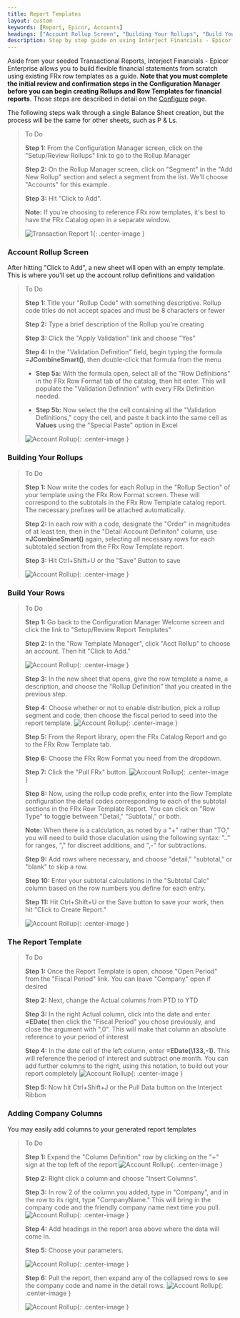 ```yaml
---
title: Report Templates
layout: custom
keywords: [Report, Epicor, Accounts]
headings: ["Account Rollup Screen", "Building Your Rollups", "Build Your Rows", "The Report Template", "Adding Company Columns"]
description: Step by step guide on using Interject Financials - Epicor Enterprise financial report templates.
---
```


Aside from your seeded Transactional Reports, Interject Financials - Epicor Enterprise allows you to build flexible financial statements from scratch using existing FRx row templates as a guide. **Note that you must complete the initial review and confirmation steps in the Configuration Manager before you can begin creating Rollups and Row Templates for financial reports**. Those steps are described in detail on the [Configure](/bApps/bFinancials/Configure.html) page.

The following steps walk through a single Balance Sheet creation, but the process will be the same for other sheets, such as P & Ls.

> To Do
>
> **Step 1:** From the Configuration Manager screen, click on the "Setup/Review Rollups" link to go to the Rollup Manager
>
> **Step 2:** On the Rollup Manager screen, click on "Segment" in the "Add New Rollup" section and select a segment from the list. We'll choose "Accounts" for this example.
>
> **Step 3:**  Hit "Click to Add".
>
> **Note:** If you're choosing to reference FRx row templates, it's best to have the FRx Catalog open in a separate window.
>
> ![Transaction Report 1](/images/Train/BuildReport1.png){: .center-image }
>
>

### Account Rollup Screen

After hitting "Click to Add", a new sheet will open with an empty template. This is where you'll set up the account rollup definitions and validation 

> To Do
>
> **Step 1:** Title your "Rollup Code" with something descriptive. Rollup code titles do not accept spaces and must be 8 characters or fewer
>
> **Step 2:** Type a brief description of the Rollup you're creating
>
> **Step 3:** Click the "Apply Validation" link and choose "Yes"
>
> **Step 4:** In the "Validation Definition" field, begin typing the formula **=JCombineSmart\(\)**, then double-click that formula from the menu
>
>  - **Step 5a:** With the formula open, select all of the "Row Definitions" in the FRx Row Format tab of the catalog, then hit enter. This will populate the "Validation Definition" with every FRx Definition needed.
>
>  - **Step 5b:** Now select the the cell containing all the "Validation Definitions," copy the cell, and paste it back into the same cell as **Values** using the "Special Paste" option in Excel
>
> ![Account Rollup](/images/Train/AcctRollupNew.png){: .center-image }
>

### Building Your Rollups

> To Do
>
> **Step 1:** Now write the codes for each Rollup in the "Rollup Section" of your template using the FRx Row Format screen. These will correspond to the subtotals in the FRx Row Template catalog report. The necessary prefixes will be attached automatically.
>
> **Step 2:** In each row with a code, designate the "Order" in magnitudes of at least ten, then in the "Detail Account Definiton" column, use **=JCombineSmart\(\)** again, selecting all necessary rows for each subtotaled section from the FRx Row Template report.
>
> **Step 3:** Hit Ctrl+Shift+U or the "Save" Button to save
>
>  ![Account Rollup](/images/Train/AcctRollup2.png){: .center-image }
>

### Build Your Rows

> To Do
>
> **Step 1:** Go back to the Configuration Manager Welcome screen and click the link to "Setup/Review Report Templates"
>
> **Step 2:** In the "Row Template Manager", click "Acct Rollup" to choose an account. Then hit "Click to Add."
>
> ![Account Rollup](/images/Train/BuildRow.png){: .center-image }
>
> **Step 3:** In the new sheet that opens, give the row template a name, a description, and choose the "Rollup Definition" that you created in the previous step.
>
> **Step 4:** Choose whether or not to enable distribution, pick a rollup segment and code, then choose the fiscal period to seed into the report template. 
> ![Account Rollup](/images/Train/RowTemp4.png){: .center-image }
>
> **Step 5:** From the Report library, open the FRx Catalog Report and go to the FRx Row Template tab.
>
> **Step 6:** Choose the FRx Row Format you need from the dropdown.
>
> **Step 7:** Click the "Pull FRx" button.
> ![Account Rollup](/images/Train/FRxCatalogRowTemp.png){: .center-image }
>
> **Step 8:** Now, using the rollup code prefix, enter into the Row Template configuration the detail codes corresponding to each of the subtotal sections in the FRx Row Template Report. You can click on "Row Type" to toggle between "Detail," "Subtotal," or both.
>
> **Note:** When there is a calculation, as noted by a "+" rather than "TO," you will need to build those claculation using the following syntax: ".." for ranges, "," for discreet additions, and ",-" for subtractions.
>
> **Step 9:** Add rows where necessary, and choose "detail," "subtotal," or "blank" to skip a row.
>
> **Step 10:** Enter your subtotal calculations in the "Subtotal Calc" column based on the row numbers you define for each entry.
>
> **Step 11:** Hit Ctrl+Shift+U or the Save button to save your work, then hit "Click to Create Report."
>
> ![Account Rollup](/images/Train/rowtemp2c.png){: .center-image }
>
>

### The Report Template

> To Do
>
> **Step 1:** Once the Report Template is open, choose "Open Period" from the "Fiscal Period" link. You can leave "Company" open if desired
>
> **Step 2:** Next, change the Actual columns from PTD to YTD
>
> **Step 3:** In the right Actual column, click into the date and enter **=EDate\(** then click the "Fiscal Period" you chose previously, and close the argument with ",0". This will make that column an absolute reference to your period of interest
>
> **Step 4:** In the date cell of the left column, enter **=EDate\(\133,-1\).** This will reference the period of interest and subtract one month. You can add further columns to the right, using this notation, to build out your report completely
> ![Account Rollup](/images/Train/ReportTemp.png){: .center-image }
>
> **Step 5:** Now hit Ctrl+Shift+J or the Pull Data button on the Interject Ribbon
>

### Adding Company Columns
You may easily add columns to your generated report templates 

> To Do
>
> **Step 1:** Expand the "Column Definition" row by clicking on the "+" sign at the top left of the report
> ![Account Rollup](/images/Train/DropRow.png){: .center-image }
> 
> **Step 2:** Right click a column and choose "Insert Columns". 
> 
> **Step 3:** In row 2 of the column you added, type in "Company", and in the row to its right, type "CompanyName." This will bring in the company code and the friendly company name next time you pull.
> ![Account Rollup](/images/Train/TypeName.png){: .center-image }
>
> **Step 4:** Add headings in the report area above where the data will come in.
>
> **Step 5:** Choose your parameters.
>
> ![Account Rollup](/images/Train/HeaderNames.png){: .center-image }
>
> **Step 6:** Pull the report, then expand any of the collapsed rows to see the company code and name in the detail rows.
> ![Account Rollup](/images/Train/ShowDetail.png){: .center-image }
>
> ![Account Rollup](/images/Train/DetailShot.png){: .center-image }
>

